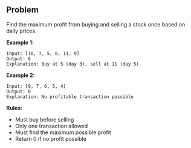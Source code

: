 ## Problem

Find the maximum profit from buying and selling a stock once based on daily prices.

**Example 1:**
```text
Input: [10, 7, 5, 8, 11, 9]
Output: 6
Explanation: Buy at 5 (day 3), sell at 11 (day 5)
```

**Example 2:**
```text
Input: [9, 7, 6, 5, 4]
Output: 0
Explanation: No profitable transaction possible
```

**Rules:**
- Must buy before selling
- Only one transaction allowed
- Must find the maximum possible profit
- Return 0 if no profit possible
